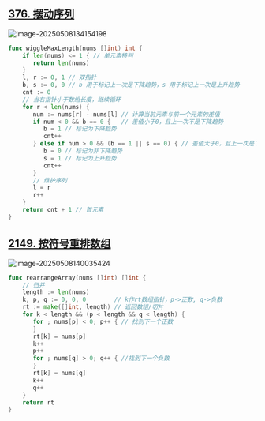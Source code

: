 ## [376. 摆动序列](https://leetcode.cn/problems/wiggle-subsequence/)

![image-20250508134154198](https://jiajixi-0.oss-cn-beijing.aliyuncs.com/image-20250508134154198.png)



```go
func wiggleMaxLength(nums []int) int {
    if len(nums) <= 1 { // 单元素特判
       return len(nums)
    }
    l, r := 0, 1 // 双指针
    b, s := 0, 0 // b 用于标记上一次是下降趋势，s 用于标记上一次是上升趋势
    cnt := 0
    // 当右指针小于数组长度，继续循环
    for r < len(nums) {
       num := nums[r] - nums[l] // 计算当前元素与前一个元素的差值
       if num < 0 && b == 0 {   // 差值小于0，且上一次不是下降趋势
          b = 1 // 标记为下降趋势
          cnt++
       } else if num > 0 && (b == 1 || s == 0) { // 差值大于0，且上一次是下降趋势或者上一次没有上升趋势
          b = 0 // 标记为非下降趋势
          s = 1 // 标记为上升趋势
          cnt++
       }
       // 维护序列
       l = r
       r++
    }
    return cnt + 1 // 首元素
}
```



## [2149. 按符号重排数组](https://leetcode.cn/problems/rearrange-array-elements-by-sign/)

![image-20250508140035424](https://jiajixi-0.oss-cn-beijing.aliyuncs.com/image-20250508140035424.png)



```go
func rearrangeArray(nums []int) []int {
    // 归并
    length := len(nums)
    k, p, q := 0, 0, 0        // k作rt数组指针，p->正数, q->负数
    rt := make([]int, length) // 返回数组/切片
    for k < length && (p < length && q < length) {
       for ; nums[p] < 0; p++ { // 找到下一个正数
       }
       rt[k] = nums[p]
       k++
       p++
       for ; nums[q] > 0; q++ { //找到下一个负数
       }
       rt[k] = nums[q]
       k++
       q++
    }
    return rt
}
```